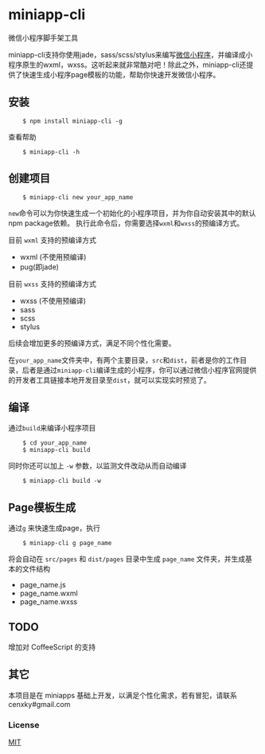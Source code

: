 # miniapp-cli
微信小程序脚手架工具

miniapp-cli支持你使用jade，sass/scss/stylus来编写[微信小程序](https://mp.weixin.qq.com/cgi-bin/wx)，并编译成小程序原生的wxml，wxss。这听起来就非常酷对吧！除此之外，miniapp-cli还提供了快速生成小程序page模板的功能，帮助你快速开发微信小程序。

## 安装
```
    $ npm install miniapp-cli -g
```
查看帮助
```
    $ miniapp-cli -h
```

## 创建项目
```
    $ miniapp-cli new your_app_name
```

`new`命令可以为你快速生成一个初始化的小程序项目，并为你自动安装其中的默认npm package依赖。
执行此命令后，你需要选择`wxml`和`wxss`的预编译方式。

目前 `wxml` 支持的预编译方式
- wxml (不使用预编译)
- pug(即jade)

目前 `wxss` 支持的预编译方式
- wxss (不使用预编译)
- sass
- scss
- stylus

后续会增加更多的预编译方式，满足不同个性化需要。

在`your_app_name`文件夹中，有两个主要目录，`src`和`dist`，前者是你的工作目录，后者是通过`miniapp-cli`编译生成的小程序，你可以通过微信小程序官网提供的开发者工具链接本地开发目录至`dist`，就可以实现实时预览了。

## 编译
通过`build`来编译小程序项目
```
    $ cd your_app_name
    $ miniapp-cli build
```
同时你还可以加上 `-w` 参数，以监测文件改动从而自动编译
```
    $ miniapp-cli build -w
```

## Page模板生成
通过`g` 来快速生成page，执行
```
    $ miniapp-cli g page_name
```
将会自动在 `src/pages` 和 `dist/pages` 目录中生成 `page_name` 文件夹，并生成基本的文件结构
- page_name.js
- page_name.wxml
- page_name.wxss

## TODO

增加对 CoffeeScript 的支持

## 其它
本项目是在 miniapps 基础上开发，以满足个性化需求，若有冒犯，请联系 cenxky#gmail.com

### License

[MIT](http://opensource.org/licenses/MIT)

